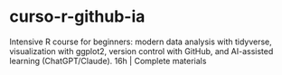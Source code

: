 # curso-r-github-ia
Intensive R course for beginners: modern data analysis with tidyverse, visualization with ggplot2, version control with GitHub, and AI-assisted learning (ChatGPT/Claude). 16h | Complete materials
